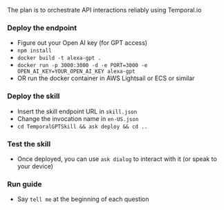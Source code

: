 The plan is to orchestrate API interactions reliably using Temporal.io
### Deploy the endpoint
- Figure out your Open AI key (for GPT access)
- `npm install`
- `docker build -t alexa-gpt .`
- `docker run -p 3000:3000 -d -e PORT=3000 -e OPEN_AI_KEY=YOUR_OPEN_AI_KEY alexa-gpt`
- OR run the docker container in AWS Lightsail or ECS or similar

### Deploy the skill
- Insert the skill endpoint URL in `skill.json`
- Change the invocation name in `en-US.json`
- `cd TemporalGPTSkill && ask deploy && cd ..`

### Test the skill
- Once deployed, you can use `ask dialog` to interact with it (or speak to your device)

### Run guide
- Say `tell me` at the beginning of each question